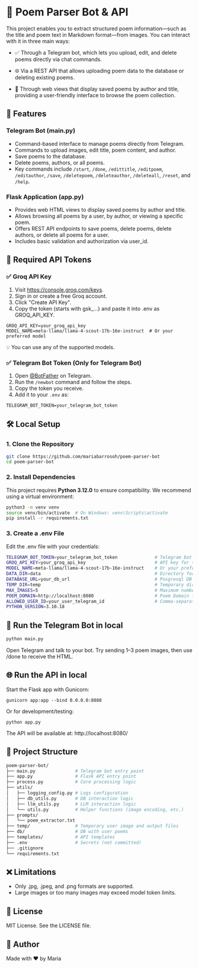 # 📝 Poem Parser Bot & API

This project enables you to extract structured poem information—such as the title and poem text in Markdown format—from images. You can interact with it in three main ways:

- ✅ Through a Telegram bot, which lets you upload, edit, and delete poems directly via chat commands.

- 🌐 Via a REST API that allows uploading poem data to the database or deleting existing poems.

- 📄 Through web views that display saved poems by author and title, providing a user-friendly interface to browse the poem collection.


## 🚀 Features

### Telegram Bot (main.py)
- Command-based interface to manage poems directly from Telegram.
- Commands to upload images, edit title, poem content, and author.
- Save poems to the database.
- Delete poems, authors, or all poems.
- Key commands include `/start`, `/done`, `/edittitle`, `/editpoem`, `/editauthor`, `/save`, `/deletepoem`, `/deleteauthor`, `/deleteall`, `/reset`, and `/help`.

### Flask Application (app.py)
- Provides web HTML views to display saved poems by author and title.
- Allows browsing all poems by a user, by author, or viewing a specific poem.
- Offers REST API endpoints to save poems, delete poems, delete authors, or delete all poems for a user.
- Includes basic validation and authorization via user_id.


## 🔑 Required API Tokens

### ✅ Groq API Key
1. Visit https://console.groq.com/keys.
2. Sign in or create a free Groq account.
3. Click "Create API Key".
4. Copy the token (starts with gsk_...) and paste it into .env as GROQ_API_KEY.

```env
GROQ_API_KEY=your_groq_api_key
MODEL_NAME=meta-llama/llama-4-scout-17b-16e-instruct  # Or your preferred model
```

💡 You can use any of the supported models.

### ✅ Telegram Bot Token (Only for Telegram Bot)
1. Open [@BotFather](https://t.me/BotFather) on Telegram.
2. Run the `/newbot` command and follow the steps.
3. Copy the token you receive.
4. Add it to your `.env` as:

```env
TELEGRAM_BOT_TOKEN=your_telegram_bot_token
```


## 🛠️ Local Setup

### 1. Clone the Repository

```bash
git clone https://github.com/mariabarrosoh/poem-parser-bot
cd poem-parser-bot
```

### 2. Install Dependencies
This project requires **Python 3.12.0** to ensure compatibility.
We recommend using a virtual environment:
```bash
python3 -m venv venv
source venv/bin/activate  # On Windows: venv\Scripts\activate
pip install -r requirements.txt
```

### 3. Create a .env File
Edit the .env file with your credentials:
```bash
TELEGRAM_BOT_TOKEN=your_telegram_bot_token              # Telegram bot token from @BotFather
GROQ_API_KEY=your_groq_api_key                          # API key for the Groq service
MODEL_NAME=meta-llama/llama-4-scout-17b-16e-instruct    # Or your preferred model name
DATA_DIR=data                                           # Directory for temporary user image and output files
DATABASE_URL=your_db_url                                # Posgresql DB url from render
TEMP_DIR=temp                                           # Temporary directory for intermediate files
MAX_IMAGES=5                                            # Maximum number of images allowed per upload
POEM_DOMAIN=http://localhost:8080                       # Poem Domain for local, render api domain for production
ALLOWED_USER_ID=your_user_telegram_id                   # Comma-separated Telegram user IDs authorized to use the app (e.g., 123456789,987654321)
PYTHON_VERSION=3.10.18
```

## 🤖 Run the Telegram Bot in local
```bash
python main.py
```

Open Telegram and talk to your bot. Try sending 1–3 poem images, then use /done to receive the HTML.

## 🌐 Run the API in local
Start the Flask app with Gunicorn:
```
gunicorn app:app --bind 0.0.0.0:8080
```

Or for development/testing:
```
python app.py
```

The API will be available at:
http://localhost:8080/


## 📁 Project Structure

```bash
poem-parser-bot/
├── main.py               # Telegram bot entry point
├── app.py                # Flask API entry point
├── process.py            # Core processing logic
├── utils/
│   ├── logging_config.py # Logs configuration
│   ├── db_utils.py       # DB interaction logic
│   ├── llm_utils.py      # LLM interaction logic
│   └── utils.py          # Helper functions (image encoding, etc.)
├── prompts/
│   └── poem_extractor.txt
├── temp/                 # Temporary user image and output files
├── db/                   # DB with user poems
├── templates/            # API templates
├── .env                  # Secrets (not committed)
├── .gitignore
└── requirements.txt
```


## ❌ Limitations
- Only .jpg, .jpeg, and .png formats are supported.
- Large images or too many images may exceed model token limits.

## 📄 License
MIT License. See the LICENSE file.

## 👤 Author
Made with ❤️ by Maria
